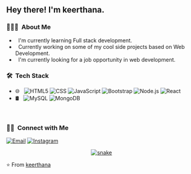 <h2> Hey there! I'm keerthana.</h2>

<h3> 👨🏻‍💻 &nbsp;About Me </h3>

-  &nbsp; I'm currently learning Full stack development.
-  &nbsp; Currently working on some of my cool side projects based on Web Development.
-  &nbsp; I'm currently looking for a job opportunity in web development.

<h3> 🛠 &nbsp;Tech Stack</h3>

- 🌐 &nbsp;
  ![HTML5](https://img.shields.io/badge/-HTML5-333333?style=flat&logo=HTML5)
  ![CSS](https://img.shields.io/badge/-CSS-333333?style=flat&logo=CSS3&logoColor=1572B6)
  ![JavaScript](https://img.shields.io/badge/-JavaScript-333333?style=flat&logo=javascript)
  ![Bootstrap](https://img.shields.io/badge/-Bootstrap-333333?style=flat&logo=bootstrap&logoColor=563D7C)
  ![Node.js](https://img.shields.io/badge/-Node.js-333333?style=flat&logo=node.js)
  ![React](https://img.shields.io/badge/-React-333333?style=flat&logo=react)
- 🛢 &nbsp;
  ![MySQL](https://img.shields.io/badge/-MySQL-333333?style=flat&logo=mysql)
  ![MongoDB](https://img.shields.io/badge/-MongoDB-333333?style=flat&logo=mongodb)

<br/>

<h3> 🤝🏻 &nbsp;Connect with Me </h3>

<p>
<a href="mailto:keerthanagiri2000@gmail.com"><img alt="Email" src="https://img.shields.io/badge/Email-keerthanagiri2000@gmail.com-blue?style=flat-square&logo=gmail"></a>
<a href="https://www.instagram.com/keerthanas_id/"><img alt="Instagram" src="https://img.shields.io/badge/Instagram-keerthanas_id-blue?style=flat-square&logo=instagram"></a>
</p>

<div align="center">
  <a href="https://keerthanagiri2000.github.io/keerthanagiri2000/">
  <img  src="https://github.com/keerthanagiri2000/keerthanagiri2000/blob/main/resources/img/grid-snake.svg"
       alt="snake" /></a>
</div>

⭐️ From [keerthana](https://github.com/keerthanagiri2000)
